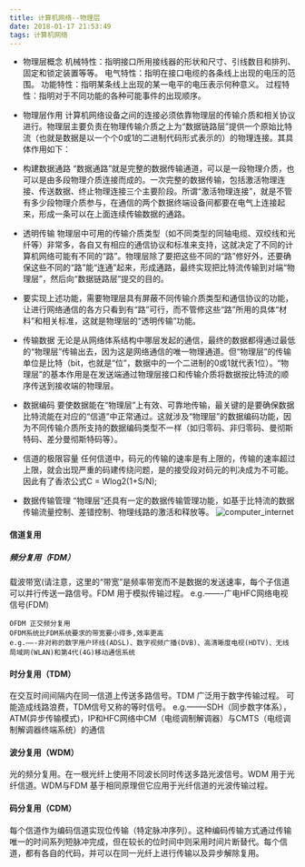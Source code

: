```yaml
---
title: 计算机网络--物理层
date: 2018-01-17 21:53:49
tags: 计算机网络
---
```

* 物理层概念
机械特性：指明接口所用接线器的形状和尺寸、引线数目和排列、固定和锁定装置等等。
电气特性：指明在接口电缆的各条线上出现的电压的范围。
功能特性：指明某条线上出现的某一电平的电压表示何种意义。
过程特性：指明对于不同功能的各种可能事件的出现顺序。

* 物理层作用
计算机网络设备之间的连接必须依靠物理层的传输介质和相关协议进行。物理层主要负责在物理传输介质之上为“数据链路层”提供一个原始比特流（也就是数据是以一个个0或1的二进制代码形式表示的）的物理连接。其具体作用如下：

* 构建数据通路
“数据通路”就是完整的数据传输通道，可以是一段物理介质，也可以是由多段物理介质连接而成的。一次完整的数据传输，包括激活物理连接、传送数据、终止物理连接三个主要阶段。所谓“激活物理连接”，就是不管有多少段物理介质参与，在通信的两个数据终端设备间都要在电气上连接起来，形成一条可以在上面连续传输数据的通路。

* 透明传输
物理层中可用的传输介质类型（如不同类型的同轴电缆、双绞线和光纤等）非常多，各自又有相应的通信协议和标准来支持，这就决定了不同的计算机网络可能有不同的“路”。物理层除了要把这些不同的“路”修好外，还要确保这些不同的“路”能“连通”起来，形成通路，最终实现把比特流传输到对端“物理层”，然后向“数据链路层”提交的目的。

* 要实现上述功能，需要物理层具有屏蔽不同传输介质类型和通信协议的功能，让进行网络通信的各方只看到有“路”可行，而不管修这些“路”所用的具体“材料”和相关标准，这就是物理层的“透明传输”功能。

* 传输数据
无论是从网络体系结构中哪层发起的通信，最终的数据都得通过最低的“物理层”传输出去，因为这是网络通信的唯一物理通道。但“物理层”的传输单位是比特（bit，也就是“位”，数据中的一个二进制的0或1就代表1位）。“物理层”的基本作用是在发送端通过物理层接口和传输介质将数据按比特流的顺序传送到接收端的物理层。

* 数据编码
要使数据能在“物理层”上有效、可靠地传输，最关键的是要确保数据比特流能在对应的“信道”中正常通过。这就涉及“物理层”的数据编码功能，因为不同传输介质所支持的数据编码类型不一样（如归零码、非归零码、曼彻斯特码、差分曼彻斯特码等）。

* 信道的极限容量
任何信道中，码元的传输的速率是有上限的，传输的速率超过上限，就会出现严重的码建传绕问题，是的接受段对码元的判决成为不可能。因此有了香浓公式C = Wlog2(1+S/N);

* 数据传输管理
“物理层”还具有一定的数据传输管理功能，如基于比特流的数据传输流量控制、差错控制、物理线路的激活和释放等。
![computer_internet](computer_internet.png)
#### 信道复用
##### 频分复用（FDM）
载波带宽(请注意，这里的“带宽”是频率带宽而不是数据的发送速率，每个子信道可以并行传送一路信号。FDM 用于模拟传输过程。
e.g.——-广电HFC网络电视信号(FDM)
```
OFDM 正交频分复用
OFDM系统比FDM系统要求的带宽要小得多,效率更高
e.g.——-非对称的数字用户环线(ADSL)、数字视频广播(DVB)、高清晰度电视(HDTV)、无线局域网(WLAN)和第4代(4G)移动通信系统
```
#### 时分复用（TDM）
在交互时间间隔内在同一信道上传送多路信号。TDM 广泛用于数字传输过程。
可能造成线路浪费，TDM信号又称的等时信号。
e.g.——–SDH（同步数字体系），ATM(异步传输模式)，IP和HFC网络中CM（电缆调制解调器）与CMTS（电缆调制解调器终端系统）的通信
#### 波分复用（WDM）
光的频分复用。在一根光纤上使用不同波长同时传送多路光波信号。WDM 用于光纤信道。WDM与FDM 基于相同原理但它应用于光纤信道的光波传输过程。

#### 码分复用（CDM）
每个信道作为编码信道实现位传输（特定脉冲序列）。这种编码传输方式通过传输唯一的时间系列短脉冲完成，但在较长的位时间中则采用时间片断替代。每个信道，都有各自的代码，并可以在同一光纤上进行传输以及异步解除复用。